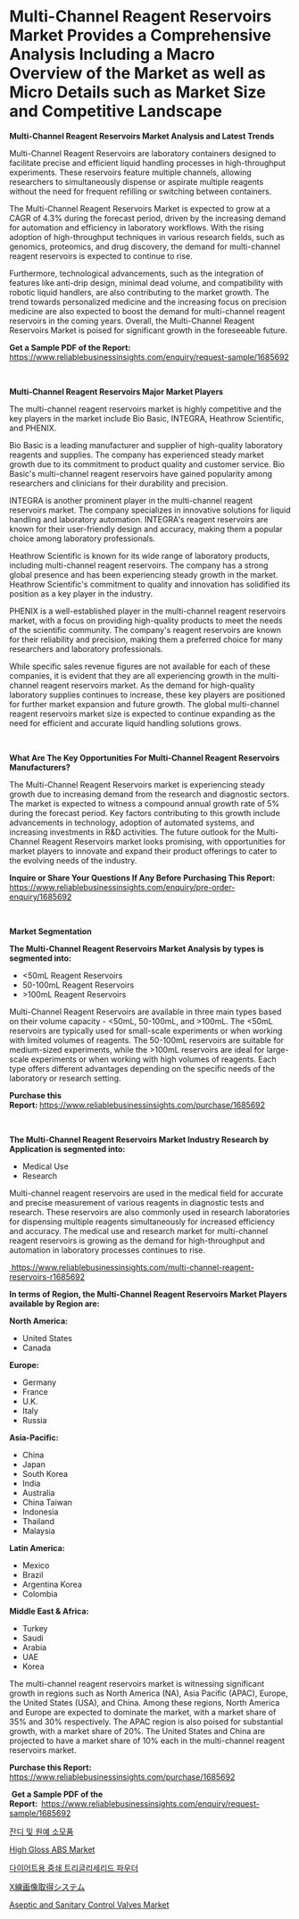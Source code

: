 <p><h1>Multi-Channel Reagent Reservoirs Market Provides a Comprehensive Analysis Including a Macro Overview of the Market as well as Micro Details such as Market Size and Competitive Landscape</h1></p><p><strong>Multi-Channel Reagent Reservoirs Market Analysis and Latest Trends</strong></p>
<p><p>Multi-Channel Reagent Reservoirs are laboratory containers designed to facilitate precise and efficient liquid handling processes in high-throughput experiments. These reservoirs feature multiple channels, allowing researchers to simultaneously dispense or aspirate multiple reagents without the need for frequent refilling or switching between containers. </p><p>The Multi-Channel Reagent Reservoirs Market is expected to grow at a CAGR of 4.3% during the forecast period, driven by the increasing demand for automation and efficiency in laboratory workflows. With the rising adoption of high-throughput techniques in various research fields, such as genomics, proteomics, and drug discovery, the demand for multi-channel reagent reservoirs is expected to continue to rise. </p><p>Furthermore, technological advancements, such as the integration of features like anti-drip design, minimal dead volume, and compatibility with robotic liquid handlers, are also contributing to the market growth. The trend towards personalized medicine and the increasing focus on precision medicine are also expected to boost the demand for multi-channel reagent reservoirs in the coming years. Overall, the Multi-Channel Reagent Reservoirs Market is poised for significant growth in the foreseeable future.</p></p>
<p><strong>Get a Sample PDF of the Report:&nbsp;</strong> <a href="https://www.reliablebusinessinsights.com/enquiry/request-sample/1685692">https://www.reliablebusinessinsights.com/enquiry/request-sample/1685692</a></p>
<p>&nbsp;</p>
<p><strong>Multi-Channel Reagent Reservoirs Major Market Players</strong></p>
<p><p>The multi-channel reagent reservoirs market is highly competitive and the key players in the market include Bio Basic, INTEGRA, Heathrow Scientific, and PHENIX. </p><p>Bio Basic is a leading manufacturer and supplier of high-quality laboratory reagents and supplies. The company has experienced steady market growth due to its commitment to product quality and customer service. Bio Basic's multi-channel reagent reservoirs have gained popularity among researchers and clinicians for their durability and precision.</p><p>INTEGRA is another prominent player in the multi-channel reagent reservoirs market. The company specializes in innovative solutions for liquid handling and laboratory automation. INTEGRA's reagent reservoirs are known for their user-friendly design and accuracy, making them a popular choice among laboratory professionals.</p><p>Heathrow Scientific is known for its wide range of laboratory products, including multi-channel reagent reservoirs. The company has a strong global presence and has been experiencing steady growth in the market. Heathrow Scientific's commitment to quality and innovation has solidified its position as a key player in the industry.</p><p>PHENIX is a well-established player in the multi-channel reagent reservoirs market, with a focus on providing high-quality products to meet the needs of the scientific community. The company's reagent reservoirs are known for their reliability and precision, making them a preferred choice for many researchers and laboratory professionals.</p><p>While specific sales revenue figures are not available for each of these companies, it is evident that they are all experiencing growth in the multi-channel reagent reservoirs market. As the demand for high-quality laboratory supplies continues to increase, these key players are positioned for further market expansion and future growth. The global multi-channel reagent reservoirs market size is expected to continue expanding as the need for efficient and accurate liquid handling solutions grows.</p></p>
<p>&nbsp;</p>
<p><strong>What Are The Key Opportunities For Multi-Channel Reagent Reservoirs Manufacturers?</strong></p>
<p><p>The Multi-Channel Reagent Reservoirs market is experiencing steady growth due to increasing demand from the research and diagnostic sectors. The market is expected to witness a compound annual growth rate of 5% during the forecast period. Key factors contributing to this growth include advancements in technology, adoption of automated systems, and increasing investments in R&D activities. The future outlook for the Multi-Channel Reagent Reservoirs market looks promising, with opportunities for market players to innovate and expand their product offerings to cater to the evolving needs of the industry.</p></p>
<p><strong>Inquire or Share Your Questions If Any Before Purchasing This Report:</strong> <a href="https://www.reliablebusinessinsights.com/enquiry/pre-order-enquiry/1685692">https://www.reliablebusinessinsights.com/enquiry/pre-order-enquiry/1685692</a></p>
<p>&nbsp;</p>
<p><strong>Market Segmentation</strong></p>
<p><strong>The Multi-Channel Reagent Reservoirs Market Analysis by types is segmented into:</strong></p>
<p><ul><li><50mL Reagent Reservoirs</li><li>50-100mL Reagent Reservoirs</li><li>>100mL Reagent Reservoirs</li></ul></p>
<p><p>Multi-Channel Reagent Reservoirs are available in three main types based on their volume capacity - <50mL, 50-100mL, and >100mL. The <50mL reservoirs are typically used for small-scale experiments or when working with limited volumes of reagents. The 50-100mL reservoirs are suitable for medium-sized experiments, while the >100mL reservoirs are ideal for large-scale experiments or when working with high volumes of reagents. Each type offers different advantages depending on the specific needs of the laboratory or research setting.</p></p>
<p><strong>Purchase this Report:&nbsp;</strong><a href="https://www.reliablebusinessinsights.com/purchase/1685692">https://www.reliablebusinessinsights.com/purchase/1685692</a></p>
<p>&nbsp;</p>
<p><strong>The Multi-Channel Reagent Reservoirs Market Industry Research by Application is segmented into:</strong></p>
<p><ul><li>Medical Use</li><li>Research</li></ul></p>
<p><p>Multi-channel reagent reservoirs are used in the medical field for accurate and precise measurement of various reagents in diagnostic tests and research. These reservoirs are also commonly used in research laboratories for dispensing multiple reagents simultaneously for increased efficiency and accuracy. The medical use and research market for multi-channel reagent reservoirs is growing as the demand for high-throughput and automation in laboratory processes continues to rise.</p></p>
<p><a href="https://www.reliablebusinessinsights.com/multi-channel-reagent-reservoirs-r1685692">&nbsp;https://www.reliablebusinessinsights.com/multi-channel-reagent-reservoirs-r1685692</a></p>
<p><strong>In terms of Region, the Multi-Channel Reagent Reservoirs Market Players available by Region are:</strong></p>
<p>
    <p> <strong> North America: </strong>
        <ul>
            <li>United States</li>
            <li>Canada</li>
        </ul>
        </p> 
    <p> <strong> Europe: </strong>
        <ul>
            <li>Germany</li>
            <li>France</li>
            <li>U.K.</li>
            <li>Italy</li>
            <li>Russia</li>
        </ul>
        </p> 
    <p> <strong> Asia-Pacific: </strong>
        <ul>
            <li>China</li>
            <li>Japan</li>
            <li>South Korea</li>
            <li>India</li>
            <li>Australia</li>
            <li>China Taiwan</li>
            <li>Indonesia</li>
            <li>Thailand</li>
            <li>Malaysia</li>
        </ul>
        </p> 
    <p> <strong> Latin America: </strong>
        <ul>
            <li>Mexico</li>
            <li>Brazil</li>
            <li>Argentina Korea</li>
            <li>Colombia</li>
        </ul>
        </p> 
    <p> <strong> Middle East & Africa: </strong>
        <ul>
            <li>Turkey</li>
            <li>Saudi</li>
            <li>Arabia</li>
            <li>UAE</li>
            <li>Korea</li>
        </ul>
    </p>
    </p>
<p><p>The multi-channel reagent reservoirs market is witnessing significant growth in regions such as North America (NA), Asia Pacific (APAC), Europe, the United States (USA), and China. Among these regions, North America and Europe are expected to dominate the market, with a market share of 35% and 30% respectively. The APAC region is also poised for substantial growth, with a market share of 20%. The United States and China are projected to have a market share of 10% each in the multi-channel reagent reservoirs market.</p></p>
<p><strong>Purchase this Report: </strong><a href="https://www.reliablebusinessinsights.com/purchase/1685692">https://www.reliablebusinessinsights.com/purchase/1685692</a></p>
<p>&nbsp;<strong>Get a Sample PDF of the Report:&nbsp;&nbsp;</strong><a href="https://www.reliablebusinessinsights.com/enquiry/request-sample/1685692">https://www.reliablebusinessinsights.com/enquiry/request-sample/1685692</a></p>
<p><strong></strong></p>
<p><p><a href="https://github.com/regina00882/Market-Research-Report-List-1/blob/main/363321696112.md">잔디 및 원예 소모품</a></p><p><a href="https://github.com/elizabethdagraca/Market-Research-Report-List-3/blob/main/high-gloss-abs-market.md">High Gloss ABS Market</a></p><p><a href="https://github.com/aqmalbtr/Market-Research-Report-List-1/blob/main/381956596111.md">다이어트용 중쇄 트리글리세리드 파우더</a></p><p><a href="https://github.com/Alenaieme/Market-Research-Report-List-1/blob/main/6084646102593.md">X線画像取得システム</a></p><p><a href="https://github.com/mbisetmhermsr/Market-Research-Report-List-2/blob/main/aseptic-and-sanitary-control-valves-market.md">Aseptic and Sanitary Control Valves Market</a></p></p>